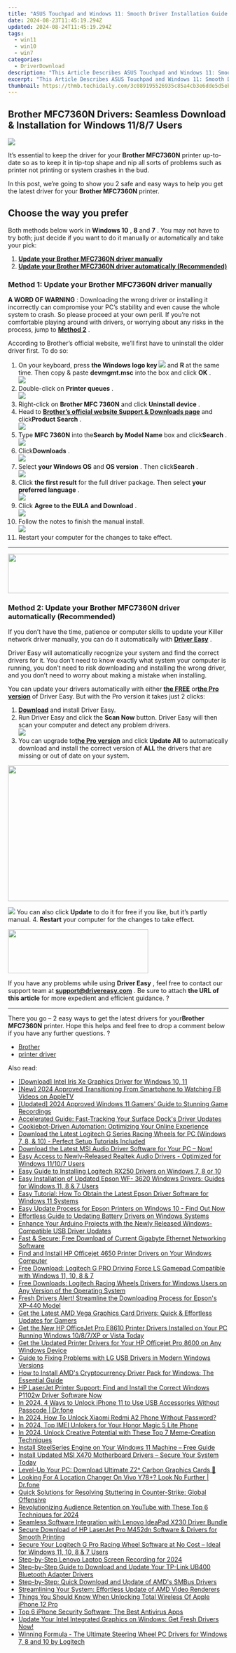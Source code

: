 ```yaml
---
title: "ASUS Touchpad and Windows 11: Smooth Driver Installation Guide & Downloads"
date: 2024-08-23T11:45:19.294Z
updated: 2024-08-24T11:45:19.294Z
tags:
  - win11
  - win10
  - win7
categories:
  - DriverDownload
description: "This Article Describes ASUS Touchpad and Windows 11: Smooth Driver Installation Guide & Downloads"
excerpt: "This Article Describes ASUS Touchpad and Windows 11: Smooth Driver Installation Guide & Downloads"
thumbnail: https://thmb.techidaily.com/3c089195526935c85a4cb3e6dde5d5ebf9d1e09e8343d1ce6aea5ca384c30ca3.jpg
---
```


## Brother MFC7360N Drivers: Seamless Download & Installation for Windows 11/8/7 Users

![](https://images.drivereasy.com/wp-content/uploads/2018/08/img_5b860d7154ba4.jpg)

 It’s essential to keep the driver for your **Brother MFC7360N** printer up-to-date so as to keep it in tip-top shape and nip all sorts of problems such as printer not printing or system crashes in the bud.

 In this post, we’re going to show you 2 safe and easy ways to help you get the latest driver for your **Brother MFC7360N** printer.

## Choose the way you prefer

 Both methods below work in **Windows 10** , **8** and **7** . You may not have to try both; just decide if you want to do it manually or automatically and take your pick:

1. [**Update your Brother MFC7360N driver manually**](https://tools.techidaily.com/drivereasy/download/)
2. [**Update your Brother MFC7360N driver automatically (Recommended)**](https://tools.techidaily.com/drivereasy/download/)

### Method 1: Update your Brother MFC7360N driver manually

**A WORD OF WARNING** : Downloading the wrong driver or installing it incorrectly can compromise your PC’s stability and even cause the whole system to crash. So please proceed at your own peril. If you’re not comfortable playing around with drivers, or worrying about any risks in the process, jump to [**Method 2**](https://tools.techidaily.com/drivereasy/download/) .

 According to Brother’s official website, we’ll first have to uninstall the older driver first. To do so:

1. On your keyboard, press   **the Windows logo key  ![](https://images.drivereasy.com/wp-content/uploads/2018/04/img_5ae0331bc08e4.png)**  and **R**  at the same time. Then copy & paste **devmgmt.msc** into the box and click   **OK**  .  
![](https://images.drivereasy.com/wp-content/uploads/2018/05/img_5afb9c1b96ba9.png)
2. Double-click on **Printer queues** .  
![](https://images.drivereasy.com/wp-content/uploads/2018/06/img_5b1a5b86a48f2.jpg)
3. Right-click on **Brother MFC 7360N** and click **Uninstall device** .
4. Head to **[Brother’s official website Support & Downloads page](http://support.brother.com/g/b/countrytop.aspx?c=us&lang=en)**  and click**Product Search** .  
![](https://images.drivereasy.com/wp-content/uploads/2018/09/img_5b91f9dbc2b1f.jpg)
5. Type **MFC 7360N** into the**Search by Model Name** box and click**Search** .  
![](https://images.drivereasy.com/wp-content/uploads/2018/09/img_5b92163d78f96.jpg)
6. Click**Downloads** .  
![](https://images.drivereasy.com/wp-content/uploads/2018/09/img_5b92169633e75.jpg)
7. Select **your Windows OS**   and **OS version** . Then click**Search** .  
![](https://images.drivereasy.com/wp-content/uploads/2018/09/img_5b921713414d6.jpg)
8. Click **the first result**   for the full driver package. Then select **your preferred language** .  
![](https://images.drivereasy.com/wp-content/uploads/2018/08/img_5b8613a0a97a4.jpg)
9. Click **Agree to the EULA**  **and Download** .  
![](https://images.drivereasy.com/wp-content/uploads/2018/08/img_5b8613f9ec314.jpg)
10. Follow the notes to finish the manual install.  
![](https://images.drivereasy.com/wp-content/uploads/2018/08/img_5b861455df55e.jpg)
11. Restart your computer for the changes to take effect.

---

<!-- affiliate ads begin -->
<a href="https://vapordna.pxf.io/c/5597632/1494880/17238" target="_top" id="1494880"><img src="//a.impactradius-go.com/display-ad/17238-1494880" border="0" alt="" width="728" height="90"/></a><img height="0" width="0" src="https://imp.pxf.io/i/5597632/1494880/17238" style="position:absolute;visibility:hidden;" border="0" />
<!-- affiliate ads end -->
### Method 2: Update your Brother MFC7360N driver automatically (Recommended)

 If you don’t have the time, patience or computer skills to update your Killer network  driver manually, you can do it automatically with **[Driver Easy](https://tools.techidaily.com/drivereasy/download/)**  .

 Driver Easy will automatically recognize your system and find the correct drivers for it. You don’t need to know exactly what system your computer is running, you don’t need to risk downloading and installing the wrong driver, and you don’t need to worry about making a mistake when installing.

 You can update your drivers automatically with either **[the FREE](https://tools.techidaily.com/drivereasy/download/)**  or[**the Pro version**](https://tools.techidaily.com/drivereasy/download/) of Driver Easy. But with the Pro version it takes just 2 clicks:

1. **[Download](https://tools.techidaily.com/drivereasy/download/)**  and install Driver Easy.
2. Run Driver Easy and click the **Scan Now** button. Driver Easy will then scan your computer and detect any problem drivers.  
![](https://images.drivereasy.com/wp-content/uploads/2018/07/img_5b5aefd675a7c.jpg)
3. You can upgrade to[**the Pro version**](https://tools.techidaily.com/drivereasy/download/) and click **Update All** to automatically download and install the correct version of **ALL**  the drivers that are missing or out of date on your system.  
<!-- affiliate ads begin -->
<a href="https://martinic.evyy.net/c/5597632/1422856/4482" target="_top" id="1422856"><img src="//a.impactradius-go.com/display-ad/4482-1422856" border="0" alt="" width="580" height="309"/></a>
<!-- affiliate ads end -->
![](https://images.drivereasy.com/wp-content/uploads/2018/09/img_5b92188ba032e.jpg) You can also click **Update** to do it for free if you like, but it’s partly manual.
4. **Restart**   your computer for the changes to take effect.
<!-- affiliate ads begin -->
<a href="https://proteahair.pxf.io/c/5597632/1983634/23621" target="_top" id="1983634"><img src="//a.impactradius-go.com/display-ad/23621-1983634" border="0" alt="" width="320" height="100"/></a><img height="0" width="0" src="https://imp.pxf.io/i/5597632/1983634/23621" style="position:absolute;visibility:hidden;" border="0" />
<!-- affiliate ads end -->

 If you have any problems while using **Driver Easy** , feel free to contact our support team at **<support@drivereasy.com>** . Be sure to attach **the URL of this article**  for more expedient and efficient guidance. ?

---

 There you go – 2 easy ways to get the latest drivers for your**Brother MFC7360N**  printer. Hope this helps and feel free to drop a comment below if you have any further questions. ?

* [Brother](https://tools.techidaily.com/drivereasy/download/)
* [printer driver](https://tools.techidaily.com/drivereasy/download/)

<ins class="adsbygoogle"
     style="display:block"
     data-ad-format="autorelaxed"
     data-ad-client="ca-pub-7571918770474297"
     data-ad-slot="1223367746"></ins>



<ins class="adsbygoogle"
     style="display:block"
     data-ad-client="ca-pub-7571918770474297"
     data-ad-slot="8358498916"
     data-ad-format="auto"
     data-full-width-responsive="true"></ins>

<span class="atpl-alsoreadstyle">Also read:</span>
<div><ul>
<li><a href="https://win-amazing.techidaily.com/download-intel-iris-xe-graphics-driver-for-windows-10-11/"><u>[Download] Intel Iris Xe Graphics Driver for Windows 10, 11</u></a></li>
<li><a href="https://facebook-video-content.techidaily.com/new-2024-approved-transitioning-from-smartphone-to-watching-fb-videos-on-appletv/"><u>[New] 2024 Approved  Transitioning From Smartphone to Watching FB Videos on AppleTV</u></a></li>
<li><a href="https://video-capture.techidaily.com/updated-2024-approved-windows-11-gamers-guide-to-stunning-game-recordings/"><u>[Updated] 2024 Approved  Windows 11 Gamers' Guide to Stunning Game Recordings</u></a></li>
<li><a href="https://win-amazing.techidaily.com/accelerated-guide-fast-tracking-your-surface-docks-driver-updates/"><u>Accelerated Guide: Fast-Tracking Your Surface Dock's Driver Updates</u></a></li>
<li><a href="https://solve-manuals.techidaily.com/cookiebot-driven-automation-optimizing-your-online-experience/"><u>Cookiebot-Driven Automation: Optimizing Your Online Experience</u></a></li>
<li><a href="https://win-amazing.techidaily.com/download-the-latest-logitech-g-series-racing-wheels-for-pc-windows-7-8-and-10-perfect-setup-tutorials-included/"><u>Download the Latest Logitech G Series Racing Wheels for PC (Windows 7, 8, & 10) - Perfect Setup Tutorials Included</u></a></li>
<li><a href="https://win-amazing.techidaily.com/download-the-latest-msi-audio-driver-software-for-your-pc-now/"><u>Download the Latest MSI Audio Driver Software for Your PC – Now!</u></a></li>
<li><a href="https://win-amazing.techidaily.com/easy-access-to-newly-released-realtek-audio-drivers-optimized-for-windows-11107-users/"><u>Easy Access to Newly-Released Realtek Audio Drivers - Optimized for Windows 11/10/7 Users</u></a></li>
<li><a href="https://win-amazing.techidaily.com/easy-guide-to-installing-logitech-rx250-drivers-on-windows-7-8-or-10/"><u>Easy Guide to Installing Logitech RX250 Drivers on Windows 7, 8 or 10</u></a></li>
<li><a href="https://win-amazing.techidaily.com/easy-installation-of-updated-epson-wf-3620-windows-drivers-guides-for-windows-11-8-and-7-users/"><u>Easy Installation of Updated Epson WF- 3620 Windows Drivers: Guides for Windows 11, 8 & 7 Users</u></a></li>
<li><a href="https://win-amazing.techidaily.com/easy-tutorial-how-to-obtain-the-latest-epson-driver-software-for-windows-11-systems/"><u>Easy Tutorial: How To Obtain the Latest Epson Driver Software for Windows 11 Systems</u></a></li>
<li><a href="https://win-amazing.techidaily.com/easy-update-process-for-epson-printers-on-windows-10-find-out-now/"><u>Easy Update Process for Epson Printers on Windows 10 - Find Out Now</u></a></li>
<li><a href="https://win-amazing.techidaily.com/effortless-guide-to-updating-battery-drivers-on-windows-systems/"><u>Effortless Guide to Updating Battery Drivers on Windows Systems</u></a></li>
<li><a href="https://win-amazing.techidaily.com/enhance-your-arduino-projects-with-the-newly-released-windows-compatible-usb-driver-updates/"><u>Enhance Your Arduino Projects with the Newly Released Windows-Compatible USB Driver Updates</u></a></li>
<li><a href="https://win-amazing.techidaily.com/fast-and-secure-free-download-of-current-gigabyte-ethernet-networking-software/"><u>Fast & Secure: Free Download of Current Gigabyte Ethernet Networking Software</u></a></li>
<li><a href="https://win-amazing.techidaily.com/find-and-install-hp-officejet-4650-printer-drivers-on-your-windows-computer/"><u>Find and Install HP Officejet 4650 Printer Drivers on Your Windows Computer</u></a></li>
<li><a href="https://win-amazing.techidaily.com/free-download-logitech-g-pro-driving-force-ls-gamepad-compatible-with-windows-11-10-8-and-7/"><u>Free Download: Logitech G PRO Driving Force LS Gamepad Compatible with Windows 11, 10, 8 & 7</u></a></li>
<li><a href="https://win-amazing.techidaily.com/free-downloads-logitech-racing-wheels-drivers-for-windows-users-on-any-version-of-the-operating-system/"><u>Free Downloads: Logitech Racing Wheels Drivers for Windows Users on Any Version of the Operating System</u></a></li>
<li><a href="https://win-amazing.techidaily.com/fresh-drivers-alert-streamline-the-downloading-process-for-epsons-xp-440-model/"><u>Fresh Drivers Alert! Streamline the Downloading Process for Epson's XP-440 Model</u></a></li>
<li><a href="https://win-amazing.techidaily.com/1722966668933-get-the-latest-amd-vega-graphics-card-drivers-quick-and-effortless-updates-for-gamers/"><u>Get the Latest AMD Vega Graphics Card Drivers: Quick & Effortless Updates for Gamers</u></a></li>
<li><a href="https://win-amazing.techidaily.com/1722975976061-get-the-new-hp-officejet-pro-e8610-printer-drivers-installed-on-your-pc-running-windows-1087xp-or-vista-today/"><u>Get the New HP OfficeJet Pro E8610 Printer Drivers Installed on Your PC Running Windows 10/8/7/XP or Vista Today</u></a></li>
<li><a href="https://win-amazing.techidaily.com/get-the-updated-printer-drivers-for-your-hp-officejet-pro-8600-on-any-windows-device/"><u>Get the Updated Printer Drivers for Your HP Officejet Pro 8600 on Any Windows Device</u></a></li>
<li><a href="https://win-amazing.techidaily.com/guide-to-fixing-problems-with-lg-usb-drivers-in-modern-windows-versions/"><u>Guide to Fixing Problems with LG USB Drivers in Modern Windows Versions</u></a></li>
<li><a href="https://win-amazing.techidaily.com/how-to-install-amds-cryptocurrency-driver-pack-for-windows-the-essential-guide/"><u>How to Install AMD's Cryptocurrency Driver Pack for Windows: The Essential Guide</u></a></li>
<li><a href="https://win-amazing.techidaily.com/1722976226851-hp-laserjet-printer-support-find-and-install-the-correct-windows-p1102w-driver-software-now/"><u>HP LaserJet Printer Support: Find and Install the Correct Windows P1102w Driver Software Now</u></a></li>
<li><a href="https://iphone-unlock.techidaily.com/in-2024-4-ways-to-unlock-iphone-11-to-use-usb-accessories-without-passcode-drfone-by-drfone-ios/"><u>In 2024, 4 Ways to Unlock iPhone 11 to Use USB Accessories Without Passcode | Dr.fone</u></a></li>
<li><a href="https://unlock-android.techidaily.com/in-2024-how-to-unlock-xiaomi-redmi-a2-phone-without-password-by-drfone-android/"><u>In 2024, How To Unlock Xiaomi Redmi A2 Phone Without Password?</u></a></li>
<li><a href="https://sim-unlock.techidaily.com/in-2024-top-imei-unlokers-for-your-honor-magic-5-lite-phone-by-drfone-android/"><u>In 2024, Top IMEI Unlokers for Your Honor Magic 5 Lite Phone</u></a></li>
<li><a href="https://some-skills.techidaily.com/in-2024-unlock-creative-potential-with-these-top-7-meme-creation-techniques/"><u>In 2024, Unlock Creative Potential with These Top 7 Meme-Creation Techniques</u></a></li>
<li><a href="https://win-amazing.techidaily.com/install-steelseries-engine-on-your-windows-11-machine-free-guide/"><u>Install SteelSeries Engine on Your Windows 11 Machine – Free Guide</u></a></li>
<li><a href="https://win-amazing.techidaily.com/install-updated-msi-x470-motherboard-drivers-secure-your-system-today/"><u>Install Updated MSI X470 Motherboard Drivers – Secure Your System Today</u></a></li>
<li><a href="https://hardware-help.techidaily.com/level-up-your-pc-download-ultimate-z2-carbon-graphics-cards/"><u>Level-Up Your PC: Download Ultimate Z2^ Carbon Graphics Cards 🚀</u></a></li>
<li><a href="https://fake-location.techidaily.com/looking-for-a-location-changer-on-vivo-y78plus-look-no-further-drfone-by-drfone-virtual-android/"><u>Looking For A Location Changer On Vivo Y78+? Look No Further | Dr.fone</u></a></li>
<li><a href="https://win-answers.techidaily.com/quick-solutions-for-resolving-stuttering-in-counter-strike-global-offensive/"><u>Quick Solutions for Resolving Stuttering in Counter-Strike: Global Offensive</u></a></li>
<li><a href="https://youtube-zero.techidaily.com/utionizing-audience-retention-on-youtube-with-these-top-6-techniques-for-2024/"><u>Revolutionizing Audience Retention on YouTube with These Top 6 Techniques for 2024</u></a></li>
<li><a href="https://win-amazing.techidaily.com/seamless-software-integration-with-lenovo-ideapad-x230-driver-bundle/"><u>Seamless Software Integration with Lenovo IdeaPad X230 Driver Bundle</u></a></li>
<li><a href="https://win-amazing.techidaily.com/secure-download-of-hp-laserjet-pro-m452dn-software-and-drivers-for-smooth-printing/"><u>Secure Download of HP LaserJet Pro M452dn Software & Drivers for Smooth Printing</u></a></li>
<li><a href="https://win-amazing.techidaily.com/secure-your-logitech-g-pro-racing-wheel-software-at-no-cost-ideal-for-windows-11-10-8-and-7-users/"><u>Secure Your Logitech G Pro Racing Wheel Software at No Cost – Ideal for Windows 11, 10, 8 & 7 Users</u></a></li>
<li><a href="https://video-screen-grab.techidaily.com/step-by-step-lenovo-laptop-screen-recording-for-2024/"><u>Step-by-Step  Lenovo Laptop Screen Recording for 2024</u></a></li>
<li><a href="https://win-amazing.techidaily.com/step-by-step-guide-to-download-and-update-your-tp-link-ub400-bluetooth-adapter-drivers/"><u>Step-by-Step Guide to Download and Update Your TP-Link UB400 Bluetooth Adapter Drivers</u></a></li>
<li><a href="https://win-amazing.techidaily.com/step-by-step-quick-download-and-update-of-amds-smbus-drivers/"><u>Step-by-Step: Quick Download and Update of AMD's SMBus Drivers</u></a></li>
<li><a href="https://win-amazing.techidaily.com/streamlining-your-system-effortless-update-of-amd-video-renderers/"><u>Streamlining Your System: Effortless Update of AMD Video Renderers</u></a></li>
<li><a href="https://ios-unlock.techidaily.com/things-you-should-know-when-unlocking-total-wireless-of-apple-iphone-12-pro-by-drfone-ios/"><u>Things You Should Know When Unlocking Total Wireless Of Apple iPhone 12 Pro</u></a></li>
<li><a href="https://buynow-tips.techidaily.com/top-6-iphone-security-software-the-best-antivirus-apps/"><u>Top 6 iPhone Security Software: The Best Antivirus Apps</u></a></li>
<li><a href="https://win-amazing.techidaily.com/update-your-intel-integrated-graphics-on-windows-get-fresh-drivers-now/"><u>Update Your Intel Integrated Graphics on Windows: Get Fresh Drivers Now!</u></a></li>
<li><a href="https://win-amazing.techidaily.com/winning-formula-the-ultimate-steering-wheel-pc-drivers-for-windows-7-8-and-10-by-logitech/"><u>Winning Formula - The Ultimate Steering Wheel PC Drivers for Windows 7, 8 and 10 by Logitech</u></a></li>
</ul></div>
